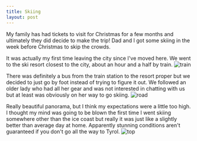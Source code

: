 ```yaml
---
title: Skiing
layout: post
---
```


My family has had tickets to visit for Christmas for a few months and ultimately they did decide to make the trip! Dad and I got some skiing in the week before Christmas to skip the crowds.

It was actually my first time leaving the city since I've moved here. We went to the ski resort closest to the city, about an hour and a half by train.
![train]({{site.baseurl}}/assets/images/skiing/train.jpg)

There was definitely a bus from the train station to the resort proper but we decided to just go by foot instead of trying to figure it out. We followed an older lady who had all her gear and was not interested in chatting with us but at least was obviously on her way to go skiing.
![road]({{site.baseurl}}/assets/images/skiing/road.jpg)

Really beautiful panorama, but I think my expectations were a little too high. I thought my mind was going to be blown the first time I went skiing somewhere other than the ice coast but really it was just like a slightly better than average day at home. Apparently stunning conditions aren't guaranteed if you don't go all the way to Tyrol.
![top]({{site.baseurl}}/assets/images/skiing/top.jpg)
